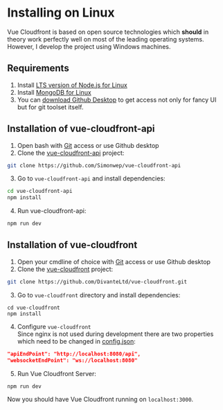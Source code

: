 # Installing on Linux
Vue Cloudfront is based on open source technologies which **should** in theory work perfectly well on most of the leading operating systems.
However, I develop the project using Windows machines.

## Requirements

1. Install [LTS version of Node.js for Linux](https://nodejs.org/en/download/package-manager/)
2. Install [MongoDB for Linux](https://docs.mongodb.com/manual/administration/install-on-linux/)
3. You can [download Github Desktop](https://desktop.github.com/) to get access not only for fancy UI but for git toolset itself.

## Installation of vue-cloudfront-api

1. Open bash with [Git](https://git-scm.com/download/win) access or use Github desktop
2. Clone the [vue-cloudfront-api](https://github.com/Simonwep/vue-cloudfront-api) project:

```bash
git clone https://github.com/Simonwep/vue-cloudfront-api
```

3. Go to `vue-cloudfront-api` and install dependencies:

```bash
cd vue-cloudfront-api
npm install
```

4. Run vue-cloudfront-api:

```bash
npm run dev
```

## Installation of vue-cloudfront

1. Open your cmdline of choice with [Git](https://git-scm.com/download/win) access or use Github desktop
2. Clone the [vue-cloudfront](https://github.com/Simonwep/vue-cloudfront) project:

```bash
git clone https://github.com/DivanteLtd/vue-cloudfront.git
```

3. Go to `vue-cloudfront` directory and install dependencies:

```
cd vue-cloudfront
npm install
```

4. Configure `vue-cloudfront`  
Since nginx is not used during development there are two properties which need to be changed in [config.json](https://github.com/Simonwep/vue-cloudfront/blob/master/config/config.json):
```json
"apiEndPoint": "http://localhost:8080/api",
"websocketEndPoint": "ws://localhost:8080"
```

5. Run Vue Cloudfront Server:

```bash
npm run dev
```

Now you should have Vue Cloudfront running on `localhost:3000`.
